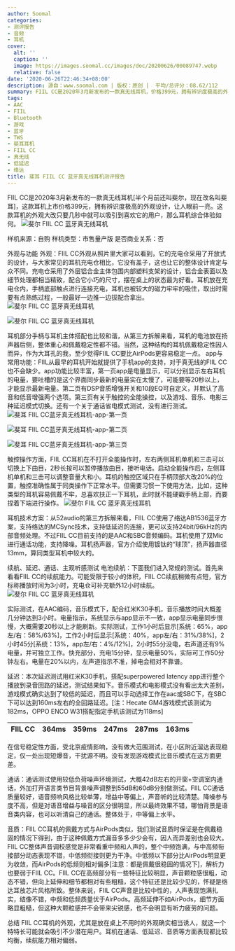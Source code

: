 ```yaml
---
author: Soomal
categories:
- 测评报告
- 音频
- 耳机
cover:
  alt: ''
  caption: ''
  image: https://images.soomal.cc/images/doc/20200626/00089747.webp
  relative: false
date: '2020-06-26T22:46:34+08:00'
description: 源自：www.soomal.com | 版权：原创 |  平均/总评分：08.62/112
summary: FIIL CC是2020年3月新发布的一款真无线耳机，价格399元，拥有辨识度极高的外观设计，让人眼前一亮。这款耳机的外观大改只要几秒中就可以吸引到喜欢它的用户，那么耳机综合体验如何。
tags:
- AAC
- FIIL
- Bluetooth
- 游戏
- 蓝牙
- TWS
- 斐耳耳机
- FIIL CC
- 真无线
- 低延迟
- 络达
title: 斐耳 FIIL CC 蓝牙真无线耳机测评报告
---
```


FIIL CC是2020年3月新发布的一款真无线耳机[半个月前还叫斐尔，现在改名叫斐耳]，这款耳机上市价格399元，拥有辨识度极高的外观设计，让人眼前一亮。这款耳机的外观大改只要几秒中就可以吸引到喜欢它的用户，那么耳机综合体验如何。
![斐尔 FIIL CC 蓝牙真无线耳机](https://images.soomal.cc/images/doc/20200528/00089271.webp)





样机来源：自购
样机类型：市售量产版
是否商业关系：否

外观与功能
外观：FIIL CC外观从照片里大家可以看到，它的充电仓采用了开放式的设计，与大家常见的耳机充电仓相比，它没有盖子，这也让它的整体设计肯定与众不同。充电仓采用了外层铝合金主体包围内部塑料支架的设计，铝合金表面以及细节处理都相当精致，配合它小巧的尺寸，摆在桌上的状态最为好看。耳机放在充电仓内，手柄底部触点进行连接充电，耳机也被较大的磁力牢牢的吸住，取出时需要有点熟练过程，一般最好一边推一边拔配合拿出。
![斐尔 FIIL CC 蓝牙真无线耳机](https://images.soomal.cc/images/doc/20200528/00089273_01.webp)




![斐尔 FIIL CC 蓝牙真无线耳机](https://images.soomal.cc/images/doc/20200528/00089274_01.webp)




耳机部分手柄与耳机主体搭配也比较和谐，从第三方拆解来看，耳机的电池放在扬声器后侧，整体重心和佩戴稳定性都不错。当然，这种结构的耳机佩戴稳定性因人而异，作为大耳孔的我，至少觉得FIIL CC要比AirPods更容易稳定一点。
app与常用功能：FIIL从最早的耳机开始就提供了手机app的支持，对于真无线的FIIL CC也不会缺少。app功能比较丰富，第一页app是电量显示，可以分别显示左右耳机的电量，要吐槽的是这个界面同步最新的电量实在太慢了，可能要等20秒以上，才能显示最新电量。第二页有DSP音质增强开关和10段EQ可自定义，并默认了高音和低音增强两个选项。第三页有关于触控的全能操控，以及游戏、音乐、电影三种延迟模式切换。还有一个关于通话省电模式测试，没有进行测试。
![斐耳 FIIL CC蓝牙真无线耳机-app-第一页](https://images.soomal.cc/images/doc/20200626/00089744_01.webp)




![斐耳 FIIL CC蓝牙真无线耳机-app-第二页](https://images.soomal.cc/images/doc/20200626/00089745_01.webp)




![斐耳 FIIL CC蓝牙真无线耳机-app-第三页](https://images.soomal.cc/images/doc/20200626/00089746_01.webp)




触控操作方面，FIIL CC耳机在不打开全能操作时，左右两侧耳机单机和三击可以切换上下曲目，2秒长按可以暂停播放曲目，接听电话。启动全能操作后，左侧耳机单机和三击可以调整音量大和小。耳机的触控区域只在手柄顶部大改20%的位置，触控准确性属于同类操作下正常水平。但需要习惯一下使用方法，比如，这种类型的耳机容易佩戴不牢，总喜欢扶正一下耳机，此时就不能硬戳手柄上部，而要捏着下端进行操作。
![斐尔 FIIL CC 蓝牙真无线耳机](https://images.soomal.cc/images/doc/20200528/00089280.webp)




耳机技术方案：从52audio的第三方拆解来看，FIIL CC使用了络达AB1536蓝牙方案，支持络达的MCSync技术，支持低延迟的连接，更可以支持24bit/96kHz的内部音频处理。不过FIIL CC目前支持的是AAC和SBC音频编码。耳机使用了双Mic进行通话功能，支持降噪。耳机扬声器，官方介绍使用镀钛的“球顶”，扬声器直径13mm，算同类型耳机中较大的。

续航、延迟、通话、主观听感测试
电池续航：下面我们进入常规的测试。首先来看看FIIL CC的续航能力。可能受限于较小的体积，FIIL CC续航稍微有点短，官方标称播放时间为3小时，充电仓可补充额外12小时续航。
![斐尔 FIIL CC 蓝牙真无线耳机](https://images.soomal.cc/images/doc/20200528/00089272.webp)




实际测试，在AAC编码，音乐模式下，配合红米K30手机，音乐播放时间大概差几分钟达到3小时。电量指示，系统显示与app显示不一致，app显示电量同步很慢，大概需要20秒以上才能刷新。实际测试，工作1小时后显示[系统：65%，app左/右：58%/63%]，工作2小时后显示[系统：40%，app左/右：31%/38%]，2小时45分[系统：13%，app左/右：4%/12%]，2小时55分没电，右声道还有9%电量，并可独立工作。快充部分，充电15分钟，显示电量50%，实际可工作50分钟左右。电量在20%以内，左声道指示不准，掉电会相对不靠谱。

延迟：本次延迟测试用红米K30手机，搭配superpowered latency app进行整个播放到录音回路的延迟，测试结果如下。音乐模式和电影模式没有看出太大差别，游戏模式确实达到了较低的延迟，而且可以手动选择工作在aac或SBC下，在SBC下可以达到160ms左右的全回路延迟。[注：Hecate GM4游戏模式该测试为182ms，OPPO ENCO W31搭配指定手机该测试为118ms]

| FIIL CC | 364ms | 359ms | 247ms | 287ms | 163ms |
| --- | --- | --- | --- | --- | --- |


在信号稳定性方面，受北京疫情影响，没有做大范围测试，在小区附近溜达表现稳定，仅一处出现短爆音，干扰源不明。没有发现游戏模式比音乐模式在这方面更差。

通话：通话测试使用较低负荷噪声环境测试，大概42dB左右的开窗+空调室内通话，外加打开语言类节目背景噪声调整到55dB和60dB分别做测试。FIIL CC通话质量较好，语音频响风格比较单薄，增益中等偏上，声音听的比较清楚。降噪参与度不高，但是对语音增益与噪音的区分很明显，所以最终效果不错，哪怕背景是语音类内容，也可以听清自己的通话。整体处于，中等偏上水平。

音质：FIIL CC耳机的佩戴方式与AirPods类似，我们测试音质时保证是在佩戴稳固的情况下得到，由于这种佩戴方式漏音多多少少会有，因人而异差别也会较大。FIIL CC整体声音调校感觉是非常看重中频和人声的，整个中频饱满，与中高频衔接部分动态表现不错，中低频衔接则更为干净。中低频以下部分比AirPods明显更为收敛，而AirPods的低频则相对偏多[注意：都是佩戴很稳固的情况下]，解析力也要弱于FIIL CC。FIIL CC在高频部分有一些特征比较明显，声音颗粒感很粗，动态不错，但向上延伸和细节都相对有些粗糙，这个特征还是比较少见的，怀疑是络达耳放芯片风格所致。整体来说，FIIL CC声音是比较中性的，人声表现饱满扎实，结像不错，中频和低频质量优于AirPods。高频延伸不如AirPods，细节方面略显粗糙，但这种大颗粒感并不会带来尖锐感，也不会明显有听力疲劳的问题。

总结
FIIL CC耳机的外观，尤其是放在桌上不用时的外观确实相当诱人，就这一个特特长可能就会吸引不少潜在用户。耳机在通话、低延迟、音质等方面表现都比较均衡，续航能力相对偏弱。